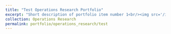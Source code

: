 ```yaml
---
title: "Test Operations Research Portfolio"
excerpt: "Short description of portfolio item number 1<br/><img src='/images/500x300.png'>"
collection: Operations Research
permalink: portfolio/operations_research/test
---
```

